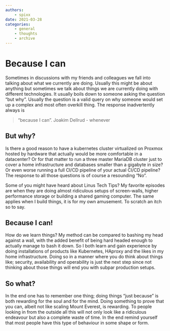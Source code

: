 ```yaml
---
authors:
    - spixx
date: 2021-03-28
categories:
    - general
    - thoughts
    - archive
---
```


# Because I can #
Sometimes in discussions with my friends and colleagues we fall into talking 
about what we currently are doing. Usually this might be about anything but 
sometimes we talk about things we are currently doing with different 
technologies. It usually boils down to someone asking the question “but why”.
Usually the question is a valid query on why someone would set up a complex 
and most often overkill thing. The response inadvertently always is 

> “because I can”.
> Joakim Dellrud - whenever

## But why? ##
Is there a good reason to have a kubernetes cluster virtualized on Proxmox 
hosted by hardware that actually would be more comfortable in a datacenter? 
Or for that matter to run a three master MariaDB cluster just to cover a home 
infrastructure and databases smaller than a gigabyte in size? Or even worse 
running a full CI/CD pipeline of your actual CI/CD pipeline? The response to
all those questions is of course a resounding “No”. 

Some of you might have heard about Linus Tech Tips? My favorite episodes are
when they are doing almost ridiculous setups of screen-walls, higher 
performance storage or building a shared gaming computer. The same applies when
I build things, it is for my own amusement. To scratch an itch so to say. 

## Because I can! ##
How do we learn things? My method can be compared to bashing my head against a 
wall, with the added benefit of being hard headed enough to actually manage to 
bash it down. So I both learn and gain experience by doing installations of 
products like Kubernetes, HAproxy and the likes in my home infrastructure. 
Doing so in a manner where you do think about things like; security, 
availability and operability is just the next step since not thinking about 
those things will end you with subpar production setups.

## So what? ##
In the end one has to remember one thing; doing things “just because” is both
rewarding for the soul and for the mind. Doing something to prove that you can, 
albeit not like scaling Mount Everest, is rewarding. To people looking in from 
the outside all this will not only look like a ridiculous endeavour but also a
complete waste of time. In the end remind yourself that most people have this
type of behaviour in some shape or form. 
